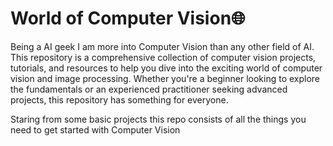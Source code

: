 # World of Computer Vision🌐 

Being a AI geek I am more into Computer Vision than any other field of AI.</br>
This repository is a comprehensive collection of computer vision projects, tutorials, and resources to help you dive into the exciting world of computer vision and image processing. Whether you're a beginner looking to explore the fundamentals or an experienced practitioner seeking advanced projects, this repository has something for everyone.

Staring from some basic projects this repo consists of all the things you need to get started with Computer Vision
